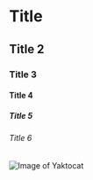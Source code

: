 # Title
## Title 2
### Title 3
#### Title 4
##### Title 5
###### Title 6
![Image of Yaktocat](https://octodex.github.com/images/yaktocat.png)
